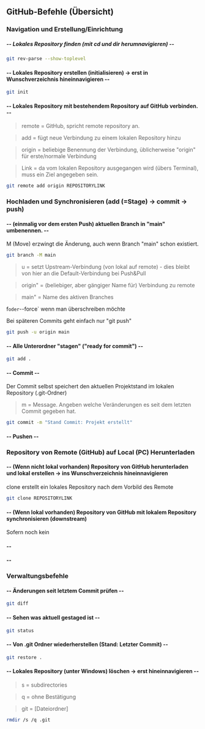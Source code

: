 ## GitHub-Befehle (Übersicht)

### Navigation und Erstellung/Einrichtung

##### -- Lokales Repository finden (mit cd und dir herumnavigieren) --

```bash
git rev-parse --show-toplevel
```



#### -- Lokales Repository erstellen (initialisieren) -> erst in Wunschverzeichnis hineinnavigieren --

```bash
git init
```


#### -- Lokales Repository mit bestehendem Repository auf GitHub verbinden. --

> remote = GitHub, spricht remote repository an.

> add = fügt neue Verbindung zu einem lokalen Repository hinzu

> origin = beliebige Benennung der Verbindung, üblicherweise "origin" für erste/normale Verbindung

> Link = da vom lokalen Repository ausgegangen wird (übers Terminal), muss ein Ziel angegeben sein.

```bash
git remote add origin REPOSITORYLINK
```


### Hochladen und Synchronisieren (add (=Stage) -> commit -> push)

#### -- (einmalig vor dem ersten Push) aktuellen Branch in "main" umbenennen. --

M (Move) erzwingt die Änderung, auch wenn Branch "main" schon existiert.

```bash
git branch -M main
```

> u = setzt Upstream-Verbindung (von lokal auf remote) - dies bleibt von hier an die Default-Verbindung bei Push&Pull

> origin" = (beliebiger, aber gängiger Name für) Verbindung zu remote

> main" = Name des aktiven Branches
 
f` oder `--force` wenn man überschreiben möchte

Bei späteren Commits geht einfach nur "git push"

```bash
git push -u origin main
```

#### -- Alle Unterordner "stagen" ("ready for commit") --

```bash
git add .
```


#### -- Commit --

Der Commit selbst speichert den aktuellen Projektstand im lokalen Repository (.git-Ordner)

> m = Message. Angeben welche Veränderungen es seit dem letzten Commit gegeben hat.

```bash
git commit -m "Stand Commit: Projekt erstellt"
```

#### -- Pushen --





### Repository von Remote (GitHub) auf Local (PC) Herunterladen

#### -- (Wenn nicht lokal vorhanden) Repository von GitHub herunterladen und lokal erstellen -> ins Wunschverzeichnis hineinnavigieren
clone erstellt ein lokales Repository nach dem Vorbild des Remote
```bash
git clone REPOSITORYLINK
```
#### -- (Wenn lokal vorhanden) Repository von GitHub mit lokalem Repository synchronisieren (downstream)
Sofern noch kein

#### -- 
#### -- 

### Verwaltungsbefehle

#### -- Änderungen seit letztem Commit prüfen --

```bash
git diff
```


#### -- Sehen was aktuell gestaged ist --

```bash
git status
```


#### -- Von .git Ordner wiederherstellen (Stand: Letzter Commit) --

```bash
git restore .
```

#### -- Lokales Repository (unter Windows) löschen -> erst hineinnavigieren --

> s = subdirectories

> q = ohne Bestätigung

> git = \[Dateiordner]

```bash
rmdir /s /q .git
```










